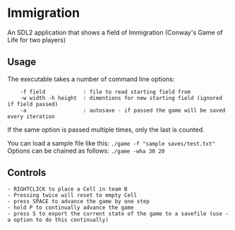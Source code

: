# Immigration
An SDL2 application that shows a field of Immigration (Conway's Game of Life for two players)

## Usage
The executable takes a number of command line options:
```
    -f field            : file to read starting field from
    -w width -h height  : dimentions for new starting field (ignored if field passed)
    -a                  : autosave - if passed the game will be saved every iteration
```
If the same option is passed multiple times, only the last is counted.

You can load a sample file like this: `./game -f "sample saves/test.txt"`
Options can be chained as follows: `./game -wha 30 20`

## Controls
    - RIGHTCLICK to place a Cell in team B
    - Pressing twice will reset to empty Cell
    - press SPACE to advance the game by one step
    - hold P to continually advance the game
    - press S to export the current state of the game to a savefile (use -a option to do this continually)